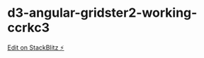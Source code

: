 # d3-angular-gridster2-working-ccrkc3

[Edit on StackBlitz ⚡️](https://stackblitz.com/edit/d3-angular-gridster2-working-ccrkc3)